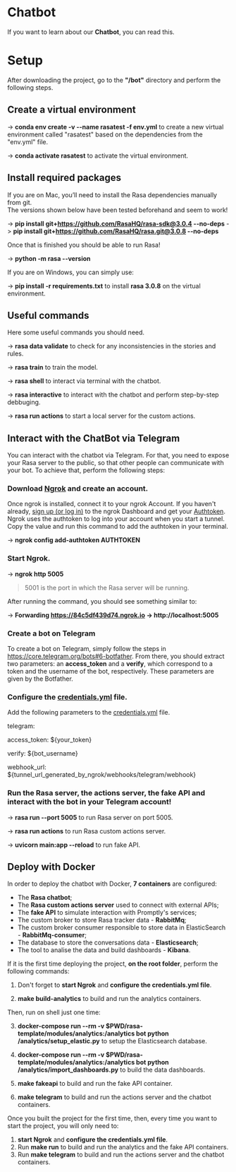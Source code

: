 # Chatbot

If you want to learn about our **Chatbot**, you can read this.

# Setup

After downloading the project, go to the **"/bot"** directory and perform the following steps.

## Create a virtual environment

-> **conda env create -v --name rasatest -f env.yml** to create a new virtual environment called "rasatest" based on the dependencies from the "env.yml" file.

-> **conda activate rasatest** to activate the virtual environment.

## Install required packages

If you are on Mac, you’ll need to install the Rasa dependencies manually from git.  
The versions shown below have been tested beforehand and seem to work!

-> **pip install git+https://github.com/RasaHQ/rasa-sdk@3.0.4 --no-deps**
-> **pip install git+https://github.com/RasaHQ/rasa.git@3.0.8 --no-deps**

Once that is finished you should be able to run Rasa!

-> **python -m rasa --version**

If you are on Windows, you can simply use:

-> **pip install -r requirements.txt** to install **rasa 3.0.8** on the virtual environment.

## Useful commands

Here some useful commands you should need.

-> **rasa data validate** to check for any inconsistencies in the stories and rules.

-> **rasa train** to train the model.

-> **rasa shell** to interact via terminal with the chatbot.

-> **rasa interactive** to interact with the chatbot and perform step-by-step debbuging.

-> **rasa run actions** to start a local server for the custom actions.

## Interact with the ChatBot via Telegram

You can interact with the chatbot via Telegram. For that, you need to expose your Rasa server to the public, so that other people can communicate with your bot. To achieve that, perform the following steps:

### Download [Ngrok](https://ngrok.com/) and create an account.

Once ngrok is installed, connect it to your ngrok Account. If you haven't already, [sign up (or log in)](https://dashboard.ngrok.com/) to the ngrok Dashboard and get your [Authtoken](https://dashboard.ngrok.com/get-started/your-authtoken). Ngrok uses the authtoken to log into your account when you start a tunnel. Copy the value and run this command to add the authtoken in your terminal.

-> **ngrok config add-authtoken AUTHTOKEN**

### Start Ngrok.

-> **ngrok http 5005**

> 5001 is the port in which the Rasa server will be running.

After running the command, you should see something similar to:

-> **Forwarding https://84c5df439d74.ngrok.io -> http://localhost:5005**

### Create a bot on Telegram

To create a bot on Telegram, simply follow the steps in https://core.telegram.org/bots#6-botfather. From there, you should extract two parameters: an **access_token** and a **verify**, which correspond to a token and the username of the bot, respectively. These parameters are given by the Botfather.

### Configure the [credentials.yml](credentials.yml) file.

Add the following parameters to the [credentials.yml](credentials.yml) file.

telegram:

access_token: ${your_token}

verify: ${bot_username}

webhook_url: ${tunnel_url_generated_by_ngrok/webhooks/telegram/webhook}

### Run the Rasa server, the actions server, the fake API and interact with the bot in your Telegram account!

-> **rasa run --port 5005** to run Rasa server on port 5005.

-> **rasa run actions** to run Rasa custom actions server.

-> **uvicorn main:app --reload** to run fake API.

## Deploy with Docker

In order to deploy the chatbot with Docker, **7 containers** are configured:

- The **Rasa chatbot**;
- The **Rasa custom actions server** used to connect with external APIs;
- The **fake API** to simulate interaction with Promptly's services;
- The custom broker to store Rasa tracker data - **RabbitMq**;
- The custom broker consumer responsible to store data in ElasticSearch - **RabbitMq-consumer**;
- The database to store the conversations data - **Elasticsearch**;
- The tool to analise the data and build dashboards - **Kibana**.

If it is the first time deploying the project, **on the root folder**, perform the following commands:

1. Don't forget to **start Ngrok** and **configure the credentials.yml file**.

2. **make build-analytics** to build and run the analytics containers.

Then, run on shell just one time:

3. **docker-compose run --rm -v $PWD/rasa-template/modules/analytics:/analytics bot python /analytics/setup_elastic.py** to setup the Elasticsearch database.

4. **docker-compose run --rm -v $PWD/rasa-template/modules/analytics:/analytics bot python /analytics/import_dashboards.py** to build the data dashboards.

5. **make fakeapi** to build and run the fake API container.

6. **make telegram** to build and run the actions server and the chatbot containers.

Once you built the project for the first time, then, every time you want to start the project, you will only need to:

1. **start Ngrok** and **configure the credentials.yml file**.
1. Run **make run** to build and run the analytics and the fake API containers.
1. Run **make telegram** to build and run the actions server and the chatbot containers.
